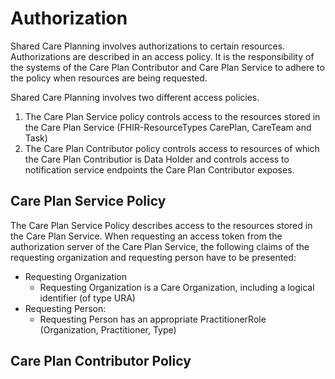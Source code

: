 # Authorization

Shared Care Planning involves authorizations to certain resources. Authorizations are described in an access policy. It is the responsibility of the systems of the Care Plan Contributor and Care Plan Service to adhere to the policy when resources are being requested.

Shared Care Planning involves two different access policies. 
1. The Care Plan Service policy controls access to the resources stored in the Care Plan Service (FHIR-ResourceTypes CarePlan, CareTeam and Task)
2. The Care Plan Contributor policy controls access to resources of which the Care Plan Contributior is Data Holder and controls access to notification service endpoints the Care Plan Contributor exposes.

## Care Plan Service Policy

The Care Plan Service Policy describes access to the resources stored in the Care Plan Service. When requesting an access token from the authorization server of the Care Plan Service, the following claims of the requesting organization and requesting person have to be presented:
- Requesting Organization
  - Requesting Organization is a Care Organization, including a logical identifier (of type URA)
- Requesting Person: 
  - Requesting Person has an appropriate PractitionerRole (Organization, Practitioner, Type)


## Care Plan Contributor Policy